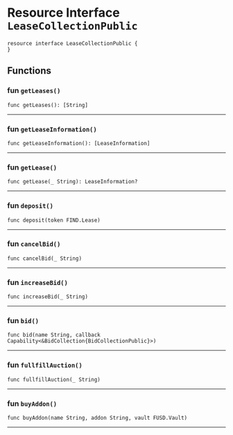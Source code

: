 # Resource Interface `LeaseCollectionPublic`

```cadence
resource interface LeaseCollectionPublic {
}
```

## Functions

### fun `getLeases()`

```cadence
func getLeases(): [String]
```

---

### fun `getLeaseInformation()`

```cadence
func getLeaseInformation(): [LeaseInformation]
```

---

### fun `getLease()`

```cadence
func getLease(_ String): LeaseInformation?
```

---

### fun `deposit()`

```cadence
func deposit(token FIND.Lease)
```

---

### fun `cancelBid()`

```cadence
func cancelBid(_ String)
```

---

### fun `increaseBid()`

```cadence
func increaseBid(_ String)
```

---

### fun `bid()`

```cadence
func bid(name String, callback Capability<&BidCollection{BidCollectionPublic}>)
```

---

### fun `fullfillAuction()`

```cadence
func fullfillAuction(_ String)
```

---

### fun `buyAddon()`

```cadence
func buyAddon(name String, addon String, vault FUSD.Vault)
```

---

